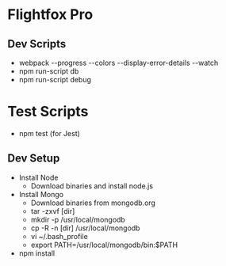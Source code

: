 # Flightfox Pro

## Dev Scripts

* webpack --progress --colors --display-error-details --watch
* npm run-script db
* npm run-script debug

# Test Scripts

* npm test (for Jest)

## Dev Setup

* Install Node
    - Download binaries and install node.js
* Install Mongo
    - Download binaries from mongodb.org
    - tar -zxvf [dir]
    - mkdir -p /usr/local/mongodb
    - cp -R -n [dir] /usr/local/mongodb
    - vi ~/.bash_profile
    - export PATH=/usr/local/mongodb/bin:$PATH
* npm install
